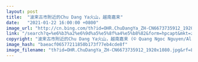 ```yaml
---
layout: post
title:  "波来古市附近的Chu Dang Ya火山，越南嘉来"
date:   "2021-01-22 16:00:00 +0800"
image_url: "http://cn.bing.com/th?id=OHR.ChuDangYa_ZH-CN6673735912_1920x1080.jpg&rf=LaDigue_1920x1080.jpg&pid=hp"
link: "/search?q=%e6%b3%a2%e6%9d%a5%e5%8f%a4%e5%b8%82&form=hpcapt&mkt=zh-cn"
copyright: "波来古市附近的Chu Dang Ya火山，越南嘉来 (© Quang Ngoc Nguyen/Alamy)"
image_hash: "baeacf06577211850b173f77eb4cde8f"
image_filename: "th?id=OHR.ChuDangYa_ZH-CN6673735912_1920x1080.jpg&rf=LaDigue_1920x1080.jpg&pid=hp"
---
```

